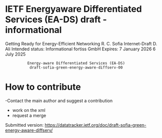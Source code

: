 # IETF Energyaware Differentiated Services (EA-DS) draft - informational



Getting Ready for Energy-Efficient Networking                R. C. Sofia
Internet-Draft                                                    D. Ali
Intended status: Informational                              fortiss GmbH
Expires: 7 January 2026                                      6 July 2025


              Energy-aware Differentiated Services (EA-DS)
               draft-sofia-green-energy-aware-diffserv-00


# How to contribute

-Contact the main author and suggest a contribution
- work on the xml
- request a merge


Submitted version:
https://datatracker.ietf.org/doc/draft-sofia-green-energy-aware-diffserv/
